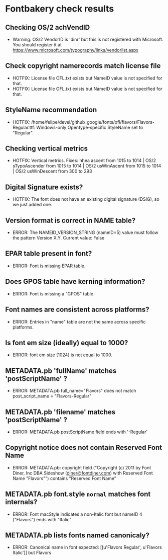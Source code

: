 # Fontbakery check results
## Checking OS/2 achVendID
* Warning: OS/2 VendorID is 'dinr' but this is not registered with Microsoft. You should register it at https://www.microsoft.com/typography/links/vendorlist.aspx

## Check copyright namerecords match license file
* HOTFIX: License file OFL.txt exists but NameID value is not specified for that.
* HOTFIX: License file OFL.txt exists but NameID value is not specified for that.

## StyleName recommendation
* HOTFIX: /home/felipe/devel/github_google/fonts/ofl/flavors/Flavors-Regular.ttf: Windows-only Opentype-specific StyleName set to "Regular".

## Checking vertical metrics
* HOTFIX: Vertical metrics. Fixes: hhea ascent from 1015 to 1014 | OS/2 sTypoAscender from 1015 to 1014 | OS/2 usWinAscent from 1015 to 1014 | OS/2 usWinDescent from 300 to 293

## Digital Signature exists?
* HOTFIX: The font does not have an existing digital signature (DSIG), so we just added one.

## Version format is correct in NAME table?
* ERROR: The NAMEID_VERSION_STRING (nameID=5) value must follow the pattern Version X.Y. Current value: False

## EPAR table present in font?
* ERROR: Font is missing EPAR table.

## Does GPOS table have kerning information?
* ERROR: Font is missing a "GPOS" table

## Font names are consistent across platforms?
* ERROR: Entries in "name" table are not the same across specific platforms.

## Is font em size (ideally) equal to 1000?
* ERROR: font em size (1024) is not equal to 1000.

## METADATA.pb 'fullName' matches 'postScriptName' ?
* ERROR: METADATA.pb full_name="Flavors" does not match post_script_name = "Flavors-Regular"

## METADATA.pb 'filename' matches 'postScriptName' ?
* ERROR: METADATA.pb postScriptName field ends with '-Regular'

## Copyright notice does not contain Reserved Font Name
* ERROR: METADATA.pb: copyright field ("Copyright (c) 2011 by Font Diner, Inc DBA Sideshow (diner@fontdiner.com) with Reserved Font Name "Flavors"") contains "Reserved Font Name"

## METADATA.pb font.style `normal` matches font internals?
* ERROR: Font macStyle indicates a non-Italic font but nameID 4 ("Flavors") ends with "Italic"

## METADATA.pb lists fonts named canonicaly?
* ERROR: Canonical name in font expected: [[u'Flavors Regular', u'Flavors Italic']] but Flavors

